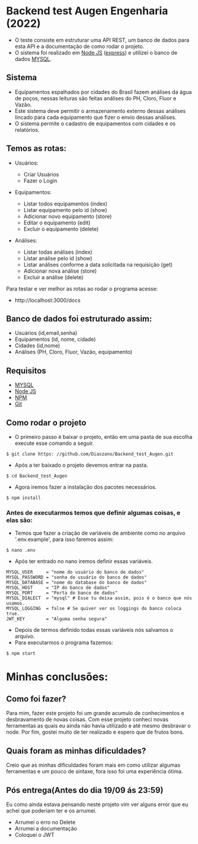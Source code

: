 # Backend test Augen Engenharia (2022)

- O teste consiste em estruturar uma API REST, um banco de dados para esta API e a documentação de como rodar o projeto.
- O sistema foi realizado em [Node JS](https://nodejs.org/en/) ([express](https://expressjs.com/pt-br/)) e utilizei o banco de dados [MYSQL](https://www.mysql.com/).

## Sistema

- Equipamentos espalhados por cidades do Brasil fazem análises da água de poços, nessas leituras são feitas análises do PH, Cloro, Fluor e Vazão.
- Este sistema deve permitir o armazenamento externo dessas análises lincado para cada equipamento que fizer o envio dessas análises.
- O sistema permite o cadastro de equipamentos com cidades e os relatórios.

## Temos as rotas: 

- Usuários: 
    - Criar Usuários
    - Fazer o Login

- Equipamentos: 
    - Listar todos equipamentos (index)
    - Listar equipamento pelo id (show)
    - Adicionar novo equipamento (store)
    - Editar o equipamento (edit)
    - Excluir o equipamento (delete)

- Análises: 
    - Listar todas análises (index)
    - Listar análise pelo id (show)
    - Listar análises conforme a data solicitada na requisição (get)
    - Adicionar nova análise (store)
    - Excluir a análise (delete)

Para testar e ver melhor as rotas ao rodar o programa acesse: 
-    http://localhost:3000/docs

## Banco de dados foi estruturado assim: 

- Usuários (id,email,senha)
- Equipamentos (id, nome, cidade)
- Cidades (id,nome)
- Análises (PH, Cloro, Fluor, Vazão, equipamento)

## Requisitos

- [MYSQL](https://www.mysql.com/)
- [Node JS](https://nodejs.org/en/)
- [NPM](https://www.npmjs.com/)
- [Git](https://git-scm.com/)

## Como rodar o projeto

- O primeiro passo é baixar o projeto, então em uma pasta de sua escolha execute esse comando a seguir.

```shell
$ git clone https: //github.com/Diaszano/Backend_test_Augen.git

```

- Após a ter baixado o projeto devemos entrar na pasta.

``` shell
$ cd Backend_test_Augen
```

- Agora iremos fazer a instalação dos pacotes necessários.

```shell
$ npm install
```

### Antes de executarmos temos que definir algumas coisas, e elas são: 

- Temos que fazer a criação de variáveis de ambiente como no arquivo '.env.example', para isso faremos assim: 

```shell
$ nano .env
``` 

- Após ter entrado no nano iremos definir essas variáveis.

```nano
MYSQL_USER     = "nome do usuário do banco de dados"
MYSQL_PASSWORD = "senha do usuário do banco de dados"
MYSQL_DATABASE = "nome do database do banco de dados"
MYSQL_HOST     = "IP do banco de dados"
MYSQL_PORT     = "Porta do banco de dados"
MYSQL_DIALECT  = "mysql" # Esse tu deixa assim, pois é o banco que nós usamos.
MYSQL_LOGGING  = false # Se quiver ver os loggings do banco coloca true.
JWT_KEY        = "Alguma senha segura"
```

- Depois de termos definido todas essas variáveis nós salvamos o arquivo.
- Para executarmos o programa fazemos: 

```shell
$ npm start
```

# Minhas conclusões: 

## Como foi fazer?

Para mim, fazer este projeto foi um grande acumulo de conhecimentos e desbravamento de novas coisas.
Com esse projeto conheci novas ferramentas as quais eu ainda não havia utilizado e até mesmo desbravar o node.
Por fim, gostei muito de ter realizado e espero que de frutos bons.

## Quais foram as minhas dificuldades?

Creio que as minhas dificuldades foram mais em como utilizar algumas ferramentas e um pouco de sintaxe, fora isso foi uma experiência ótima.

## Pós entrega(Antes do dia 19/09 ás 23:59)

Eu como ainda estava pensando neste projeto vim ver alguns error que eu achei que poderiam ter e os arrumei.

- Arrumei o erro no Delete
- Arrumei a documentação
- Coloquei o JWT
